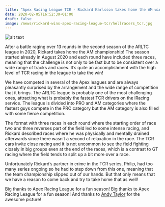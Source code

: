 ```yaml
---
title: "Apex Racing League TCR - Rickard Karlsson takes home the AM win!"
date: 2020-02-05T16:52:30+01:00
draft: false
image: /news/rickard-wins-apex-racing-league-tcr/hellracers_tcr.jpg
---
```

![alt text](/news/rickard-wins-apex-racing-league-tcr/hellracers_tcr.jpg)

After a battle raging over 13 rounds in the second season of the ARLTC league in 2020, Rickard takes home the AM championship! The season started already in August 2020 and each round have included three races, meaning that the challenge is not only to be fast but to be consistent over a wide range of tracks and races. It’s quite an accomplishment with the high level of TCR racing in the league to take the win!

We have competed in several of the Apex leagues and are always pleasantly surprised by the arrangement and the wide range of competition that it brings. The ARLTC league is probably one of the most challenging ones, attracting what is probably the fastest TCR drivers on the iRacing service. The league is divided into PRO and AM categories where the fastest guys compete in the PRO category but the AM category is also filled with some fierce competition.

The format with three races in each round where the starting order of race two and three reverses part of the field led to some intense racing, and Rickard described races where he was physically and mentally drained afterwards since there wasn’t a second of relaxation in the race. The TCR cars invite close racing and it is not uncommon to see the field fighting closely in big groups even at the end of the races, which is a contrast to GT racing where the field tends to split up a bit more over a race.

Unfortunately Rickard’s partner in crime in the TCR series, Philip, had too many series ongoing so he had to step down from this one, meaning that the team championship slipped out of our hands. But that only means that we have a reason to come back and try to take home that as well! 

Big thanks to Apex Racing League for a fun season! Big thanks to Apex Racing League for a fun season! And thanks to [Andy Taylor](https://www.flickr.com/photos/groove200/albums/) for the awesome picture!
